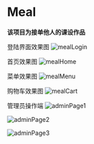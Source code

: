 # Meal

**该项目为接单他人的课设作品**



登陆界面效果图
![mealLogin](https://user-images.githubusercontent.com/80443208/169733885-4ad78745-7387-4f0d-8017-fe6d87c626df.png)


首页效果图
![mealHome](https://user-images.githubusercontent.com/80443208/169733914-f2c13ed4-76dd-403e-94a6-ba0dd465e81b.png)


菜单效果图
![mealMenu](https://user-images.githubusercontent.com/80443208/169733952-1f1a939b-3a18-4271-9c02-21fa11582ebe.png)

购物车效果图
![mealCart](https://user-images.githubusercontent.com/80443208/169734436-53da5517-51bb-404b-9402-b0b16901c5ce.png)


管理员操作端
![adminPage1](https://user-images.githubusercontent.com/80443208/169734522-8d39a2ea-a5a7-45fd-a442-c4c70e1bf811.png)

![adminPage2](https://user-images.githubusercontent.com/80443208/169734530-6510acfb-fa7a-4766-8bb0-69b8d873e7b4.png)

![adminPage3](https://user-images.githubusercontent.com/80443208/169734543-28bf40f0-4828-4817-8bb2-1e4585cb3b2f.png)



